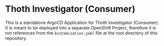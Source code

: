 # Thoth Investigator (Consumer)

This is a standalone ArgoCD Application for Thoth Investigator (Consumer). It is meant to be deployed into a separate OpenShift
Project, therefore it is not references from the `kustomization.yaml` file at the root directory of this
repository.
